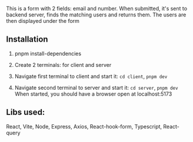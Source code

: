 This is a form with 2 fields: email and number. When submitted, it's sent to backend server, finds the matching users and returns them. The users are then displayed under the form

## Installation
1. pnpm install-dependencies

2. Create 2 terminals: for client and server
3. Navigate first terminal to client and start it: `cd client`, `pnpm dev`
4. Navigate second terminal to server and start it: `cd server`, `pnpm dev`
When started, you should have a browser open at localhost:5173

## Libs used: 
React, Vite, Node, Express, Axios, React-hook-form, Typescript, React-query